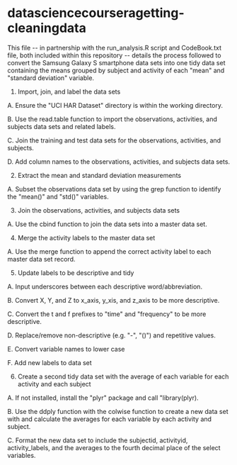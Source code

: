 datasciencecourseragetting-cleaningdata
=======================================

This file -- in partnership with the run_analysis.R script and CodeBook.txt file, both included within
this repository -- details the process followed to convert the Samsung Galaxy S smartphone data sets into
one tidy data set containing the means grouped by subject and activity of each "mean" and "standard
deviation" variable.

1.  Import, join, and label the data sets

  A. Ensure the "UCI HAR Dataset" directory is within the working directory.
  
  B. Use the read.table function to import the observations, activities, and subjects data sets and related labels.
  
  C. Join the training and test data sets for the observations, activities, and subjects.
  
  D. Add column names to the observations, activities, and subjects data sets.
  
2.  Extract the mean and standard deviation measurements

  A. Subset the observations data set by using the grep function to identify the "mean()" and "std()" variables.

3.  Join the observations, activities, and subjects data sets

  A. Use the cbind function to join the data sets into a master data set.

4.  Merge the activity labels to the master data set

  A. Use the merge function to append the correct activity label to each master data set record.

5.  Update labels to be descriptive and tidy

  A. Input underscores between each descriptive word/abbreviation.
  
  B. Convert X, Y, and Z to x_axis, y_xis, and z_axis to be more descriptive.
  
  C. Convert the t and f prefixes to "time" and "frequency" to be more descriptive.
  
  D. Replace/remove non-descriptive (e.g. "-", "()") and repetitive values.
  
  E. Convert variable names to lower case
  
  F. Add new labels to data set

6.  Create a second tidy data set with the average of each variable for each activity and each subject

  A. If not installed, install the "plyr" package and call "library(plyr).
  
  B. Use the ddply function with the colwise function to create a new data set with and calculate the averages for each variable by each activity and subject.
  
  C. Format the new data set to include the subjectid, activityid, activity_labels, and the averages to the fourth decimal place of the select variables.
